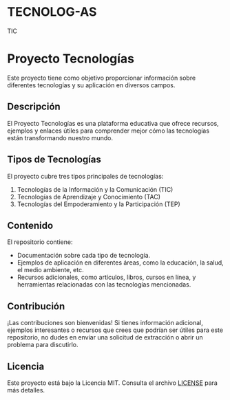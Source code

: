 # TECNOLOG-AS
TIC
# Proyecto Tecnologías

Este proyecto tiene como objetivo proporcionar información sobre diferentes tecnologías y su aplicación en diversos campos.

## Descripción

El Proyecto Tecnologías es una plataforma educativa que ofrece recursos, ejemplos y enlaces útiles para comprender mejor cómo las tecnologías están transformando nuestro mundo.

## Tipos de Tecnologías

El proyecto cubre tres tipos principales de tecnologías:

1. Tecnologías de la Información y la Comunicación (TIC)
2. Tecnologías de Aprendizaje y Conocimiento (TAC)
3. Tecnologías del Empoderamiento y la Participación (TEP)

## Contenido

El repositorio contiene:

- Documentación sobre cada tipo de tecnología.
- Ejemplos de aplicación en diferentes áreas, como la educación, la salud, el medio ambiente, etc.
- Recursos adicionales, como artículos, libros, cursos en línea, y herramientas relacionadas con las tecnologías mencionadas.

## Contribución

¡Las contribuciones son bienvenidas! Si tienes información adicional, ejemplos interesantes o recursos que crees que podrían ser útiles para este repositorio, no dudes en enviar una solicitud de extracción o abrir un problema para discutirlo.

## Licencia

Este proyecto está bajo la Licencia MIT. Consulta el archivo [LICENSE](LICENSE) para más detalles.
